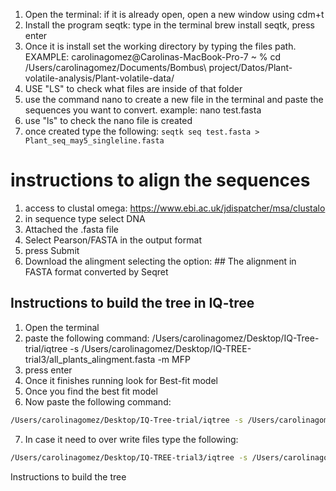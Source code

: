 1. Open the terminal: if it is already open, open a new window using cdm+t
2. Install the program seqtk: type in the terminal brew install seqtk, press enter
3. Once it is install set the working directory by typing the files path. EXAMPLE:
   carolinagomez@Carolinas-MacBook-Pro-7 ~ % cd /Users/carolinagomez/Documents/Bombus\ project/Datos/Plant-volatile-analysis/Plant-volatile-data/
4. USE "LS" to check what files are inside of that folder
5. use the command nano to create a new file in the terminal and paste the sequences you want to convert. example: nano test.fasta
6. use "ls" to check the nano file is created
7. once created type the following: `seqtk seq test.fasta > Plant_seq_may5_singleline.fasta`


# instructions to align the sequences

1. access to clustal omega: https://www.ebi.ac.uk/jdispatcher/msa/clustalo
2. in sequence type select DNA
3. Attached the .fasta file
4. Select Pearson/FASTA in the output format
5. press Submit
6. Download the alingment selecting the option: ## The alignment in FASTA format converted by Seqret

## Instructions to build the tree in IQ-tree

1. Open the terminal
2. paste the following command:
   /Users/carolinagomez/Desktop/IQ-Tree-trial/iqtree -s /Users/carolinagomez/Desktop/IQ-TREE-trial3/all_plants_alingment.fasta -m MFP
3. press enter
4. Once it finishes running look for Best-fit model 
5. Once you find the best fit model
6. Now paste the following command:
```bash
/Users/carolinagomez/Desktop/IQ-Tree-trial/iqtree -s /Users/carolinagomez/Desktop/IQ-TREE-trial3/all_plants_alingment.fasta -m GTR+F+R7 -bb 1000
```
7. In case it need to over write files type the following:
```bash
/Users/carolinagomez/Desktop/IQ-TREE-trial3/iqtree -s /Users/carolinagomez/Desktop/IQ-TREE-trial3/all_plants_alingment.fasta -m GTR+F+R7 -bb 1000 -redo
```


Instructions to build the tree

